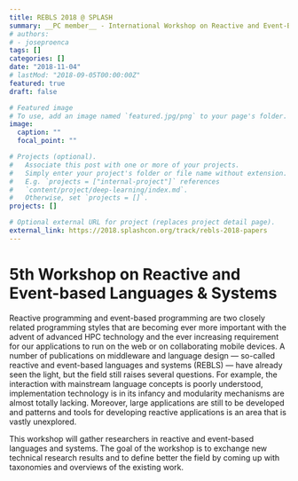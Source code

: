 ```yaml
---
title: REBLS 2018 @ SPLASH
summary: __PC member__ - International Workshop on Reactive and Event-Based Languages & Systems
# authors:
# - joseproenca
tags: []
categories: []
date: "2018-11-04"
# lastMod: "2018-09-05T00:00:00Z"
featured: true
draft: false

# Featured image
# To use, add an image named `featured.jpg/png` to your page's folder. 
image:
  caption: ""
  focal_point: ""

# Projects (optional).
#   Associate this post with one or more of your projects.
#   Simply enter your project's folder or file name without extension.
#   E.g. `projects = ["internal-project"]` references 
#   `content/project/deep-learning/index.md`.
#   Otherwise, set `projects = []`.
projects: []

# Optional external URL for project (replaces project detail page).
external_link: https://2018.splashcon.org/track/rebls-2018-papers
---
```


# 5th Workshop on Reactive and Event-based Languages & Systems

Reactive programming and event-based programming are two closely related programming styles that are becoming ever more important with the advent of advanced HPC technology and the ever increasing requirement for our applications to run on the web or on collaborating mobile devices. A number of publications on middleware and language design — so-called reactive and event-based languages and systems (REBLS) — have already seen the light, but the field still raises several questions. For example, the interaction with mainstream language concepts is poorly understood, implementation technology is in its infancy and modularity mechanisms are almost totally lacking. Moreover, large applications are still to be developed and patterns and tools for developing reactive applications is an area that is vastly unexplored.

This workshop will gather researchers in reactive and event-based languages and systems. The goal of the workshop is to exchange new technical research results and to define better the field by coming up with taxonomies and overviews of the existing work.